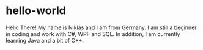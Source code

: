 # hello-world

Hello There!
My name is Niklas and I am from Germany.
I am still a beginner in coding and work with C#, WPF and SQL.
In addition, I am currently learning Java and a bit of C++.
